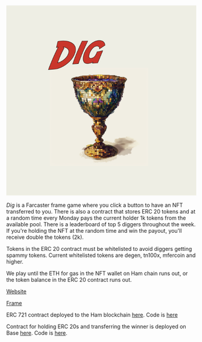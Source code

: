 ![Dig](./public/digNFT.png)

*Dig* is a Farcaster frame game where you click a button to have an NFT transferred to you. There is also a contract that stores ERC 20 tokens and at a random time every Monday pays the current holder 1k tokens from the available pool. There is a leaderboard of top 5 diggers throughout the week. If you're holding the NFT at the random time and win the payout, you'll receive double the tokens (2k).

Tokens in the ERC 20 contract must be whitelisted to avoid diggers getting spammy tokens. Current whitelisted tokens are degen, tn100x, mfercoin and higher.

We play until the ETH for gas in the NFT wallet on Ham chain runs out, or the token balance in the ERC 20 contract runs out.

[Website](https://www.dig.bingo)

[Frame](https://warpcast.com/sean07.eth/0x6dd8a5a4)

ERC 721 contract deployed to the Ham blockchain [here](https://explorer.ham.fun/address/0x142407b2D618f7DA94bE2194f426B532f3405949). Code is [here](./contracts/dig.sol)

Contract for holding ERC 20s and transferring the winner is deployed on Base [here](https://basescan.org/address/0x156c132c93ce88bbab04313ef456f093d6957409). Code is [here](./contracts/tokens.sol).
